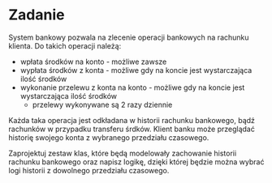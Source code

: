 # Zadanie

System bankowy pozwala na zlecenie operacji bankowych na rachunku klienta.
Do takich operacji należą:
* wpłata środków na konto - możliwe zawsze
* wypłata środków z konta - możliwe gdy na koncie jest wystarczająca ilość środków
* wykonanie przelewu z konta na konto - możliwe gdy na koncie jest wystarczająca ilość środków
    + przelewy wykonywane są 2 razy dziennie

Każda taka operacja jest odkładana w historii rachunku bankowego, bądź rachunków w przypadku transferu śrdków.
Klient banku może przeglądać historię swojego konta z wybranego przedziału czasowego.

Zaprojektuj zestaw klas, które będą modelowały zachowanie historii rachunku bankowego oraz napisz logikę, dzięki której będzie można wybrać logi historii z dowolnego przedziału czasowego.


